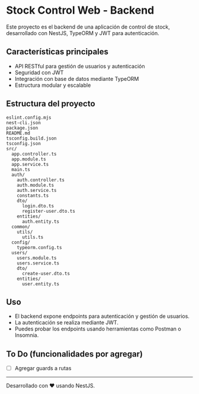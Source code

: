 
# Stock Control Web - Backend

Este proyecto es el backend de una aplicación de control de stock, desarrollado con NestJS, TypeORM y JWT para autenticación.

## Características principales
- API RESTful para gestión de usuarios y autenticación
- Seguridad con JWT
- Integración con base de datos mediante TypeORM
- Estructura modular y escalable

## Estructura del proyecto
```
eslint.config.mjs
nest-cli.json
package.json
README.md
tsconfig.build.json
tsconfig.json
src/
  app.controller.ts
  app.module.ts
  app.service.ts
  main.ts
  auth/
    auth.controller.ts
    auth.module.ts
    auth.service.ts
    constants.ts
    dto/
      login.dto.ts
      register-user.dto.ts
    entities/
      auth.entity.ts
  common/
    utils/
      utils.ts
  config/
    typeorm.config.ts
  users/
    users.module.ts
    users.service.ts
    dto/
      create-user.dto.ts
    entities/
      user.entity.ts
```

## Uso

- El backend expone endpoints para autenticación y gestión de usuarios.
- La autenticación se realiza mediante JWT.
- Puedes probar los endpoints usando herramientas como Postman o Insomnia.

## To Do (funcionalidades por agregar)

- [ ] Agregar guards a rutas 



---

Desarrollado con ❤️ usando NestJS.

